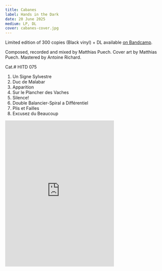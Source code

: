 ```yaml
---
title: Cabanes
label: Hands in the Dark
date: 20 June 2025
medium: LP, DL
cover: cabanes-cover.jpg
---
```


Limited edition of 300 copies (Black vinyl) + DL available [on
Bandcamp](https://matthiaspuech.bandcamp.com/album/cabanes).

Composed, recorded and mixed by Matthias Puech. Cover art by Matthias Puech.
Mastered by Antoine Richard.

 Cat.# HITD 075

1. Un Signe Sylvestre
2. Duc de Malabar
3. Apparition
4. Sur le Plancher des Vaches
5. Silence!
6. Double Balancier-Spiral a Différentiel
7. Plis et Failles
8. Excusez du Beaucoup

<iframe style="border: 0; width: 350px; height: 470px;" src="https://bandcamp.com/EmbeddedPlayer/album=2946559261/size=large/bgcol=ffffff/linkcol=0687f5/tracklist=false/transparent=true/" seamless><a href="https://matthiaspuech.bandcamp.com/album/cabanes">Cabanes by Matthias Puech</a></iframe>
